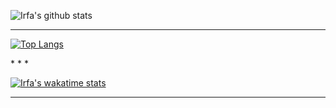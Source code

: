 
![Irfa's github stats](https://github-readme-stats.vercel.app/api?username=irfaardy&bg_color=70,904e95,e96443&title_color=fff&text_color=fff&count_private=true)



* * *
<p align="center">
  
[![Top Langs](https://github-readme-stats.vercel.app/api/top-langs/?username=irfaardy&show_icons=true)](https://github.com/irfaardy)
  
  </p>
* * *

[![Irfa's wakatime stats](https://github-readme-stats.vercel.app/api/wakatime?username=irfaardy)](https://github.com/anuraghazra/github-readme-stats)
___
